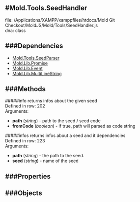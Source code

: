 
#Mold.Tools.SeedHandler
---------------------------------------

file: /Applications/XAMPP/xamppfiles/htdocs/Mold Git Checkout/MoldJS/Mold/Tools/SeedHandler.js  
dna: class


	




###Dependencies
--------------

* [Mold.Tools.SeedParser](../../Mold/Tools/SeedParser.md) 
* [Mold.Lib.Promise](../../Mold/Lib/Promise.md) 
* [Mold.Lib.Event](../../Mold/Lib/Event.md) 
* [Mold.Lib.MultiLineString](../../Mold/Lib/MultiLineString.md) 



   
###Methods
--------------

#####info
	returns infos about the given seed  
Defined in row: 202   
Arguments: 

* __path__ (_string_) - path to the seed / seed code 
* __fromCode__ (_boolean_) - if true, path will parsed as code string 


#####infos
	returns infos about a seed and it dependencies  
Defined in row: 223   
Arguments: 

* __path__ (_string_) - the path to the seed. 
* __seed__ (_string_) - name of the seed 


   
###Properties
-------------

   
###Objects
------------


		
